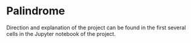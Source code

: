 # Palindrome
Direction and explanation of the project can be found in the first several cells in the Jupyter notebook of the project.
